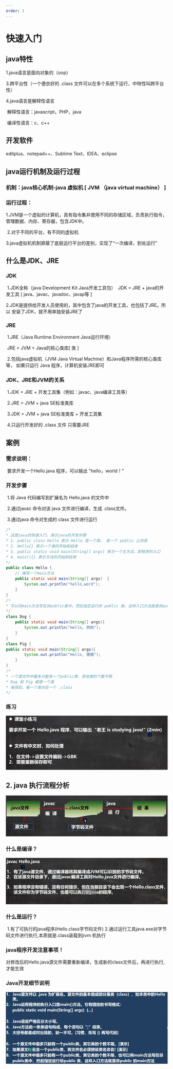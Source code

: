 ```yaml
---
order: 1
---
```

# 快速入门
<!-- more -->

## java特性

1.java语言是面向对象的（oop）

3.跨平台性（一个便衣好的 .class 文件可以在多个系统下运行，中特性叫跨平台性）

4.java语言是解释性语言

​	解释性语言：javascript，PHP，java

​	编译性语言：c、c++

## 开发软件

editplus、notepad++、Sublime Text、IDEA、eclipse

## java运行机制及运行过程

### 机制：java核心机制-java 虚拟机 [ JVM （java virtual machine） ]

### 运行过程：

​	1.JVM是一个虚拟的计算机，具有指令集并使用不同的存储区域，负责执行指令，管理数据、内存、寄存器，包含JDK中。

​	2.对于不同的平台，有不同的虚拟机

​	3.java虚拟机机制屏蔽了底层运行平台的差别，实现了“一次编译，到处运行”


## 什么是JDK、JRE

### JDK

​	1.JDK全称（java Development Kit   Java开发工具包）
​	   JDK = JRE + java的开发工具 [ java、javac、javadoc、javap等 ]

​	 2.JDK是提供给开发人员使用的，其中包含了java的开发工具，也包括了JRE。所以		安装了JDK，就不用单独安装JRE了

### JRE

​		1.JRE（Java Runtime Environment     Java运行环境）

​			JRE = JVM + Java的核心类库[ 类 ]

​		2.包括java虚拟机（JVM Java Virtual Machine）和Java程序所需的核心类库等，			如果只运行 Java 程序，计算机安装JRE即可

### JDK、JRE和JVM的关系

​	1.JDK = JRE + 开发工具集（例如：javac、java编译工具等）

​	2.JRE = JVM + java SE标准类库

​	3.JDK = JVM + java SE标准类库 + 开发工具集

​	4.只运行开发好的 .class 文件 只需要JRE

## 案例

### 需求说明： 

​	要求开发一个Hello.java 程序，可以输出 "hello，world！"

### 开发步骤

​	1.将 Java 代码编写到扩展名为 Hello.java 的文件中

​	 2.通过javac 命令对该 java 文件进行编译，生成 .class文件。

​	 3.通过java 命令对生成的 class 文件进行运行

```java
/*
* 这是java的快速入门，演示java的开发步骤
* 1. public class Hello 表示 Hello 是一个类， 是一个 public 公共类
* 2. Hello{} 表示一个类的开始和结束
* 3. public static void main(String[] args) 表示一个主方法，即程序的入口
* 4. main(){} 表示方法的开始和结束
*/
public class Hello {
    // 编写一个main方法
    public static void main(String[] args)  {
        System.out.println("hello,word");
    }
}
/*
* 可以将main方法写在非public类中，然后指定运行非 public 类，这样入口方法就是非public 的main方法
*/
class Dog { 
    public static void main(String[] args){
        System.out.println("Hello, 狗狗");
    }
}
class Pig {
public static void main(String[] args){
        System.out.println("Hello, 猪猪");
    }
}
/*
* 一个源文件中最多只能有一个public类，其他类的个数不限
* Dog 和 Pig 都是一个类
* 编译后，每一个类对应一个 .class
*/
```

### 练习
![image-20230224003002648](./image/3.png)

## 2. java 执行流程分析

![image-20230224003002648](./image/4.png)

### 什么是编译？
![image-20230224003002648](./image/5.png)

### 什么是运行？

​	1.有了可执行的java程序(Hello.class字节码文件)
​	 2.通过运行工具java.exe对字节码文件进行执行,本质就是.class装载到jivm 机执行

### java程序开发注意事项！

对修改后的Hello.java源文件需要重新编译，生成新的class文件后，再进行执行,才能生效

### Java开发细节说明
![image-20230224003002648](./image/6.png)
